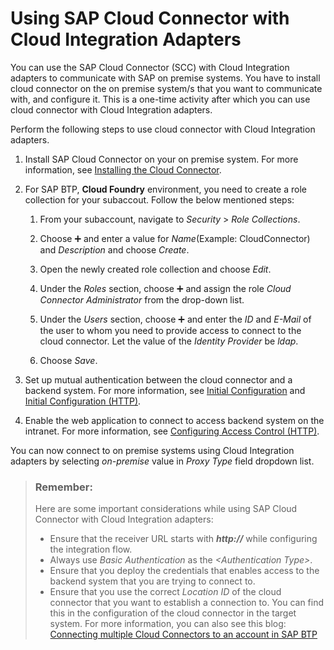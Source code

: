 <!-- loio65a60e750eca49328fef93c0723ad4b8 -->

<link rel="stylesheet" type="text/css" href="../css/sap-icons.css"/>

# Using SAP Cloud Connector with Cloud Integration Adapters

You can use the SAP Cloud Connector \(SCC\) with Cloud Integration adapters to communicate with SAP on premise systems. You have to install cloud connector on the on premise system/s that you want to communicate with, and configure it. This is a one-time activity after which you can use cloud connector with Cloud Integration adapters.

Perform the following steps to use cloud connector with Cloud Integration adapters.

1.  Install SAP Cloud Connector on your on premise system. For more information, see [Installing the Cloud Connector](https://help.sap.com/viewer/cca91383641e40ffbe03bdc78f00f681/Cloud/en-US/57ae3d62f63440f7952e57bfcef948d3.html).

2.  For SAP BTP, **Cloud Foundry** environment, you need to create a role collection for your subaccout. Follow the below mentioned steps:
    1.  From your subaccount, navigate to *Security* \> *Role Collections*.

    2.  Choose :heavy_plus_sign: and enter a value for *Name*\(Example: CloudConnector\) and *Description* and choose *Create*.
    3.  Open the newly created role collection and choose *Edit*.
    4.  Under the *Roles* section, choose :heavy_plus_sign: and assign the role *Cloud Connector Administrator* from the drop-down list.
    5.  Under the *Users* section, choose :heavy_plus_sign: and enter the *ID* and *E-Mail* of the user to whom you need to provide access to connect to the cloud connector. Let the value of the *Identity Provider* be *ldap*.
    6.  Choose *Save*.

3.  Set up mutual authentication between the cloud connector and a backend system. For more information, see [Initial Configuration](https://help.sap.com/viewer/cca91383641e40ffbe03bdc78f00f681/Cloud/en-US/db9170a7d97610148537d5a84bf79ba2.html) and [Initial Configuration \(HTTP\)](https://help.sap.com/viewer/cca91383641e40ffbe03bdc78f00f681/Cloud/en-US/3f974eae3cba4dafa274ec59f69daba6.html).

4.  Enable the web application to connect to access backend system on the intranet. For more information, see [Configuring Access Control \(HTTP\)](https://help.sap.com/viewer/cca91383641e40ffbe03bdc78f00f681/Cloud/en-US/e7d4927dbb571014af7ef6ebd6cc3511.html).


You can now connect to on premise systems using Cloud Integration adapters by selecting *on-premise* value in *Proxy Type* field dropdown list.

> ### Remember:  
> Here are some important considerations while using SAP Cloud Connector with Cloud Integration adapters:
> 
> -   Ensure that the receiver URL starts with ***http://*** while configuring the integration flow.
> -   Always use *Basic Authentication* as the *<Authentication Type\>*.
> -   Ensure that you deploy the credentials that enables access to the backend system that you are trying to connect to.
> -   Ensure that you use the correct *Location ID* of the cloud connector that you want to establish a connection to. You can find this in the configuration of the cloud connector in the target system. For more information, you can also see this blog: [Connecting multiple Cloud Connectors to an account in SAP BTP](https://blogs.sap.com/2017/02/06/connecting-multiple-cloud-connectors-to-an-account-in-hana-cloud-platform/)

